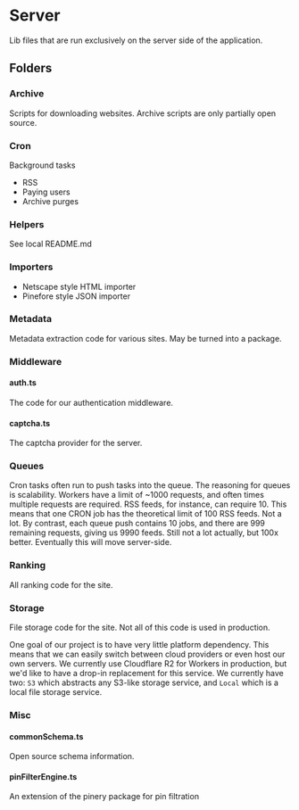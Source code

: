 # Server

Lib files that are run exclusively on the server side of the application.

## Folders

### Archive

Scripts for downloading websites. Archive scripts are only partially open source.

### Cron

Background tasks

- RSS
- Paying users
- Archive purges

### Helpers

See local README.md

### Importers

- Netscape style HTML importer
- Pinefore style JSON importer

### Metadata

Metadata extraction code for various sites. May be turned into a package.

### Middleware

#### auth.ts

The code for our authentication middleware.

#### captcha.ts

The captcha provider for the server.

### Queues

Cron tasks often run to push tasks into the queue. The reasoning for queues is scalability. Workers have a limit of ~1000 requests, and often times multiple requests are required. RSS feeds, for instance, can require 10. This means that one CRON job has the theoretical limit of 100 RSS feeds. Not a lot. By contrast, each queue push contains 10 jobs, and there are 999 remaining requests, giving us 9990 feeds. Still not a lot actually, but 100x better. Eventually this will move server-side.

### Ranking

All ranking code for the site.

### Storage

File storage code for the site. Not all of this code is used in production.

One goal of our project is to have very little platform dependency. This means that we can easily switch between cloud providers or even host our own servers. We currently use Cloudflare R2 for Workers in production, but we'd like to have a drop-in replacement for this service. We currently have two: `S3` which abstracts any S3-like storage service, and `Local` which is a local file storage service.

### Misc

#### commonSchema.ts

Open source schema information.

#### pinFilterEngine.ts

An extension of the pinery package for pin filtration
